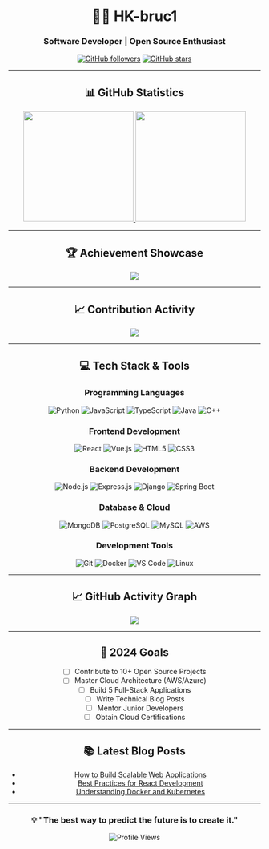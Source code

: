 <div align="center">
  
# 👨‍💻 HK-bruc1

### Software Developer | Open Source Enthusiast

[![GitHub followers](https://img.shields.io/github/followers/HK-bruc1?label=Followers&style=social)](https://github.com/HK-bruc1)
[![GitHub stars](https://img.shields.io/github/stars/HK-bruc1?label=Stars&style=social)](https://github.com/HK-bruc1)

---

## 📊 GitHub Statistics

<a href="https://github.com/anuraghazra/github-readme-stats">
  <img height=220 src="https://github-readme-stats-1-pied.vercel.app/api?username=HK-bruc1&show_icons=true&include_all_commits=true&count_private=true&show=reviews,discussions_started,discussions_answered,prs_merged,prs_merged_percentage&theme=default&hide_border=true&custom_title=HK-bruc1's%20GitHub%20Analytics" />
</a>
<a href="https://github.com/anuraghazra/github-readme-stats">
  <img height=220 src="https://github-readme-stats-1-pied.vercel.app/api/top-langs/?username=HK-bruc1&layout=pie&theme=default&langs_count=8&card_width=350&hide_border=true&custom_title=Technology%20Stack" />
</a>

---

## 🏆 Achievement Showcase

<img src="https://github-profile-trophy.vercel.app/?username=HK-bruc1&theme=flat&no-frame=true&no-bg=false&margin-w=4&row=2&column=4" />

---

## 📈 Contribution Activity

<img src="https://github-readme-streak-stats.herokuapp.com/?user=HK-bruc1&theme=default&hide_border=true" />

---

## 💻 Tech Stack & Tools

### Programming Languages
![Python](https://img.shields.io/badge/-Python-3776AB?style=flat-square&logo=Python&logoColor=white)
![JavaScript](https://img.shields.io/badge/-JavaScript-F7DF1E?style=flat-square&logo=JavaScript&logoColor=black)
![TypeScript](https://img.shields.io/badge/-TypeScript-3178C6?style=flat-square&logo=TypeScript&logoColor=white)
![Java](https://img.shields.io/badge/-Java-007396?style=flat-square&logo=Java&logoColor=white)
![C++](https://img.shields.io/badge/-C++-00599C?style=flat-square&logo=C%2B%2B&logoColor=white)

### Frontend Development
![React](https://img.shields.io/badge/-React-61DAFB?style=flat-square&logo=React&logoColor=black)
![Vue.js](https://img.shields.io/badge/-Vue.js-4FC08D?style=flat-square&logo=Vue.js&logoColor=white)
![HTML5](https://img.shields.io/badge/-HTML5-E34F26?style=flat-square&logo=HTML5&logoColor=white)
![CSS3](https://img.shields.io/badge/-CSS3-1572B6?style=flat-square&logo=CSS3&logoColor=white)

### Backend Development
![Node.js](https://img.shields.io/badge/-Node.js-339933?style=flat-square&logo=Node.js&logoColor=white)
![Express.js](https://img.shields.io/badge/-Express.js-000000?style=flat-square&logo=Express&logoColor=white)
![Django](https://img.shields.io/badge/-Django-092E20?style=flat-square&logo=Django&logoColor=white)
![Spring Boot](https://img.shields.io/badge/-Spring%20Boot-6DB33F?style=flat-square&logo=Spring-Boot&logoColor=white)

### Database & Cloud
![MongoDB](https://img.shields.io/badge/-MongoDB-47A248?style=flat-square&logo=MongoDB&logoColor=white)
![PostgreSQL](https://img.shields.io/badge/-PostgreSQL-336791?style=flat-square&logo=PostgreSQL&logoColor=white)
![MySQL](https://img.shields.io/badge/-MySQL-4479A1?style=flat-square&logo=MySQL&logoColor=white)
![AWS](https://img.shields.io/badge/-AWS-232F3E?style=flat-square&logo=Amazon-AWS&logoColor=white)

### Development Tools
![Git](https://img.shields.io/badge/-Git-F05032?style=flat-square&logo=Git&logoColor=white)
![Docker](https://img.shields.io/badge/-Docker-2496ED?style=flat-square&logo=Docker&logoColor=white)
![VS Code](https://img.shields.io/badge/-VS%20Code-007ACC?style=flat-square&logo=Visual-Studio-Code&logoColor=white)
![Linux](https://img.shields.io/badge/-Linux-FCC624?style=flat-square&logo=Linux&logoColor=black)

---

## 📈 GitHub Activity Graph

<img src="https://github-readme-activity-graph.vercel.app/graph?username=HK-bruc1&theme=minimal&bg_color=ffffff&color=333333&line=0969da&point=0969da&area=true&hide_border=true" />

---

## 🎯 2024 Goals

- [ ] Contribute to 10+ Open Source Projects
- [ ] Master Cloud Architecture (AWS/Azure)
- [ ] Build 5 Full-Stack Applications
- [ ] Write Technical Blog Posts
- [ ] Mentor Junior Developers
- [ ] Obtain Cloud Certifications

---

## 📚 Latest Blog Posts

<!-- BLOG-POST-LIST:START -->
- [How to Build Scalable Web Applications](link-to-blog-post)
- [Best Practices for React Development](link-to-blog-post)
- [Understanding Docker and Kubernetes](link-to-blog-post)
<!-- BLOG-POST-LIST:END -->

---

<div align="center">

### 💡 "The best way to predict the future is to create it."

![Profile Views](https://komarev.com/ghpvc/?username=HK-bruc1&color=brightgreen&style=flat-square&label=Profile+Views)

</div>

</div>
